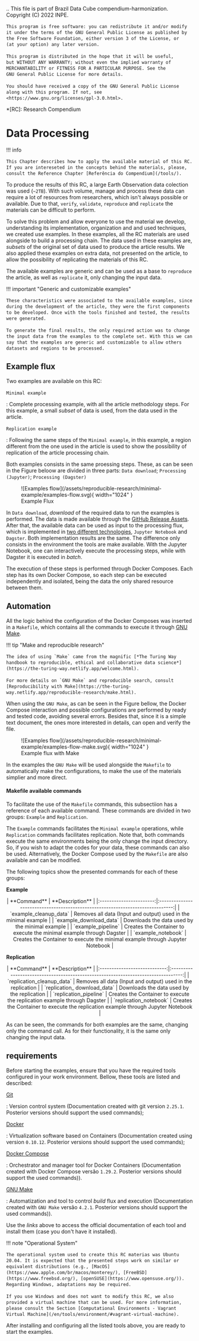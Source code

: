 ..
    This file is part of Brazil Data Cube compendium-harmonization.
    Copyright (C) 2022 INPE.

    This program is free software: you can redistribute it and/or modify
    it under the terms of the GNU General Public License as published by
    the Free Software Foundation, either version 3 of the License, or
    (at your option) any later version.

    This program is distributed in the hope that it will be useful,
    but WITHOUT ANY WARRANTY; without even the implied warranty of
    MERCHANTABILITY or FITNESS FOR A PARTICULAR PURPOSE. See the
    GNU General Public License for more details.

    You should have received a copy of the GNU General Public License
    along with this program. If not, see <https://www.gnu.org/licenses/gpl-3.0.html>.


*[RC]: Research Compendium

# Data Processing

!!! info

    This Chapter describes how to apply the available material of this RC. If you are intereseted in the concepts behind the materials, please, consult the Reference Chapter [Referência do Compendium](/tools/).

To produce the results of this RC, a large Earth Observation data colection was used (`~2TB`). With such volume, manage and process these data can require a lot of resources from researchers, which isn't always possible or available. Due to that, `verify`, `validate`, `reproduce` and `replicate` the materials can be difficult to perform.

To solve this problem and allow everyone to use the material we develop, understanding its implementation, organization and and used techniques, we created use examples. In these examples, all the RC materials are used alongside to build a processing chain. The data used in these examples are, *subsets* of the original set of data used to produce the article results. We also applied these examples on extra data, not presented on the article, to allow the possibility of replicating the materials of this RC.

The available examples are generic and can be used as a base to `reproduce` the article, as well as `replicate` it, only changing the input data.

!!! important "Generic and customizable examples"

    These characteristics were associated to the available examples, since during the development of the article, they were the first components to be developed. Once with the tools finished and tested, the results were generated.

    To generate the final results, the only required action was to change the input data from the examples to the complete set. With this we can say that the examples are generic and customizable to allow others datasets and regions to be processed.


## Example flux

Two examples are available on this RC:

`Minimal example`

:   Complete processing example, with all the article methodology steps. For this example, a small *subset* of data is used, from the data used in the article.

`Replication example`

:   Following the same steps of the `Minimal example`, in this example, a region different from the one used in the article is used to show the possibility of replication of the article processing chain.

Both examples consists in the same proessing steps. These, as can be seen in the Figure beloow are divided in three parts: `Data download`; `Processing (Jupyter)`; `Processing (Dagster)`

<figure markdown>
  ![Examples flow](/assets/reproducible-research/minimal-example/examples-flow.svg){ width="1024" }
  <figcaption>Example Flux</figcaption>
</figure>

In `Data download`, *download* of the required data to run the examples is performed. The data is made available through the [GitHub Release Assets](/en/tools/utilitary/#example-toolkit). After that, the available data can be used as input to the processing flux, which is implemented in [two different technologies](/en/tools/processing/), `Jupyter Notebook` and `Dagster`. Both implementation results are the same. The difference only consists in the environment the tools are make available. With the Jupyter Notebook, one can interactively execute the processing steps, while with Dagster it is executed in *batch*.

The execution of these steps is performed through Docker Composes. Each step has its own Docker Compose, so each step can be executed independently and isolated, being the data the only shared resource between them.

## Automation

All the logic behind the configuration of the Docker Composes was inserted in a `Makefile`, which contains all the commands to execute it through [GNU Make](https://www.gnu.org/software/make/).

!!! tip "Make and reproducible research"

    The idea of using `Make` came from the magnific [*The Turing Way handbook to reproducible, ethical and collaborative data science*](https://the-turing-way.netlify.app/welcome.html).

    For more details on `GNU Make` and reproducible search, consult [Reproducibility with Make](https://the-turing-way.netlify.app/reproducible-research/make.html).

When using the `GNU Make`, as can be seen in the Figure bellow, the Docker Compose interaction and possible configurations are performed by ready and tested code, avoiding several errors. Besides that, since it is a simple text document, the ones more interested in details, can open and verify the file.

<figure markdown>
  ![Examples flow](/assets/reproducible-research/minimal-example/examples-flow-make.svg){ width="1024" }
  <figcaption>Example flux with Make</figcaption>
</figure>

In the examples the `GNU Make` will be used alongside the `Makefile` to automatically make the configurations, to make the use of the materials simplier and more direct.

#### Makefile available commands

To facilitate the use of the `Makefile` commands, this subsectiion has a reference of each available command. These commands are divided in two groups: `Example` and `Replication`.

The `Example` commands facilitates the `Minimal example` operations, while `Replication` commands facilitates replication. Note that, both commands execute the same environments being the only change the input directory. So, if you wish to adapt the codes for your data, these commands can also be used. Alternatively, the Docker Compose used by the `Makefile` are also available and can be modified.

The following topics show the presented commands for each of these groups:

**Example**

<div align="center" markdown>
|       **Command**       |                            **Description**                                     |
|:-----------------------:|:------------------------------------------------------------------------------:|
| `example_cleanup_data`  | Removes all data (Input and output) used in the minimal example                |
| `example_download_data` | Downloads the data used by the minimal example                                 |
| `example_pipeline`      | Creates the Container to execute the minimal example through Dagster           |
| `example_notebook`      | Creates the Container to execute the minimal example through Jupyter Notebook  |
</div>

**Replication**

<div align="center" markdown>
|          **Command**         |                               **Description**                                     |
|:----------------------------:|:---------------------------------------------------------------------------------:|
| `replication_cleanup_data`   | Removes all data (Input and output) used in the replication                       |
| `replication_ download_data` | Downloads the data used by the replication                                        |
| `replication_pipeline`       | Creates the Container to execute the replication example through Dagster          |
| `replication_notebook`       | Creates the Container to execute the replication example through Jupyter Notebook |
</div>

As can be seen, the commands for both examples are the same, changing only the command call. As for their functionality, it is the same only changing the input data.

## requirements

Before starting the examples, ensure that you have the required tools configured in your work environment. Bellow, these tools are listed and described:

[Git](https://git-scm.com/)

:   Version control system (Documentation created with git version `2.25.1`. Posterior versions should support the used commands);

[Docker](https://www.docker.com/)

:   Virtualization software based on Containers (Documentation created using version `0.10.12`. Posterior versions should support the used commands);

[Docker Compose](https://docs.docker.com/compose/)

:   Orchestrator and manager tool for Docker Containers (Documentation created with Docker Compose versão `1.29.2`. Posterior versions should support the used commands)).

[GNU Make](https://www.gnu.org/software/make/)

:   Automatization and tool to control *build* flux and execution (Documentation created with `GNU Make` versão `4.2.1`. Posterior versions should support the used commands)).

Use the *links* above to access the official documentation of each tool and install them (case you don't have it installed).

!!! note "Operational System"

    The operational system used to create this RC materias was Ubuntu 20.04. It is expected that the presented steps work on similar or equivalent distributions (e.g., [MacOS](https://www.apple.com/br/macos/monterey/), [FreeBSD](https://www.freebsd.org/), [openSUSE](https://www.opensuse.org/)). Regarding Windows, adaptations may be required.

    If you use Windows and does not want to modify this RC, we also provided a virtual machine that can be used. For more information, please consult the Section [Computational Environments - Vagrant Virtual Machine](/en/tools/environment/#vagrant-virtual-machine).


After installing and configuring all the listed tools above, you are ready to start the examples.
